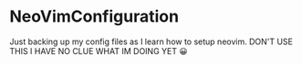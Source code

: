 # NeoVimConfiguration
Just backing up my config files as I learn how to setup neovim.
DON'T USE THIS I HAVE NO CLUE WHAT IM DOING YET 😀
